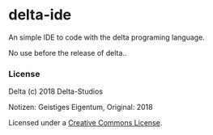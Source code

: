 # delta-ide
An simple IDE to code with the delta programing language.

No use before the release of delta..

### License
Delta (c) 2018 Delta-Studios

Notizen: Geistiges Eigentum,
Original: 2018

Licensed under a [Creative Commons License](https://github.com/Delta-Studios/delta-ide/blob/main/LICENSE.md).
